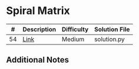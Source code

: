 # Spiral Matrix
|#|Description|Difficulty|Solution File|
|-|-|-|-|
|54|[Link](https://leetcode.com/problems/spiral-matrix/)|Medium|solution.py|

## Additional Notes
